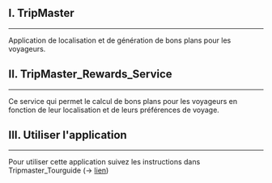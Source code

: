 ## I. TripMaster
---
Application de localisation et de génération de bons plans pour les voyageurs.

## II. TripMaster_Rewards_Service
---
Ce service qui permet le calcul de bons plans pour les voyageurs en fonction de leur localisation et de leurs préférences de voyage.

## III. Utiliser l'application
---
Pour utiliser cette application suivez les instructions dans Tripmaster_Tourguide (-> [lien](https://github.com/JasonDubourg/Tripmaster_TourGuide/blob/master/README.md))



